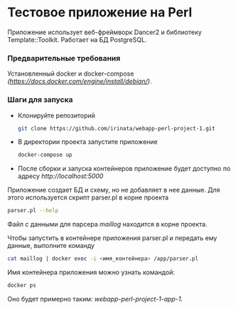 # Тестовое приложение на Perl
Приложение использует веб-фреймворк Dancer2 и библиотеку Template::Toolkit.
Работает на БД PostgreSQL.

### Предварительные требования
Установленный docker и docker-compose _(https://docs.docker.com/engine/install/debian/)_.

### Шаги для запуска
- Клонируйте репозиторий
    ```bash
    git clone https://github.com/irinata/webapp-perl-project-1.git
    ```
- В директории проекта запустите приложение
    ```bash
    docker-compose up
    ```
- После сборки и запуска контейнеров приложение будет доступно по адресу _http://localhost:5000_

Приложение создает БД и схему, но не добавляет в нее данные. Для этого используется скрипт parser.pl в корне проекта
```bash
parser.pl --help
```
Файл с данными для парсера _maillog_ находится в корне проекта.

Чтобы запустить в контейнере приложения parser.pl и передать ему данные, выполните команду
```bash
cat maillog | docker exec -i <имя_контейнера> /app/parser.pl
```
Имя контейнера приложения можно узнать командой:
```bash
docker ps
```
Оно будет примерно таким: _webapp-perl-project-1-app-1_.
